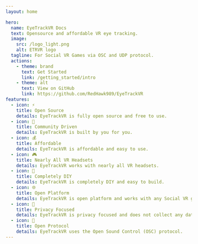 ```yaml
---
layout: home

hero:
  name: EyeTrackVR Docs
  text: Opensource and affordable VR eye tracking.
  image:
    src: /logo_light.png
    alt: ETRVR logo
  tagline: For Social VR Games via OSC and UDP protocol.
  actions:
    - theme: brand
      text: Get Started
      link: /getting_started/intro
    - theme: alt
      text: View on GitHub
      link: https://github.com/RedHawk989/EyeTrackVR
features:
  - icon: ⚡️
    title: Open Source
    details: EyeTrackVR is fully open source and free to use.
  - icon: 🎉
    title: Community Driven
    details: EyeTrackVR is built by you for you.
  - icon: 💰
    title: Affordable
    details: EyeTrackVR is affordable and easy to use.
  - icon: 🎮
    title: Nearly All VR Headsets
    details: EyeTrackVR works with nearly all VR headsets.
  - icon: 🔨
    title: Completely DIY
    details: EyeTrackVR is completely DIY and easy to build.
  - icon: 🌐
    title: Open Platform
    details: EyeTrackVR is open platform and works with any Social VR game.
  - icon: 🔏
    title: Privacy Focused
    details: EyeTrackVR is privacy focused and does not collect any data, hosted on your own PC.
  - icon: 📡
    title: Open Protocol
    details: EyeTrackVR uses the Open Sound Control (OSC) protocol.
---
```

